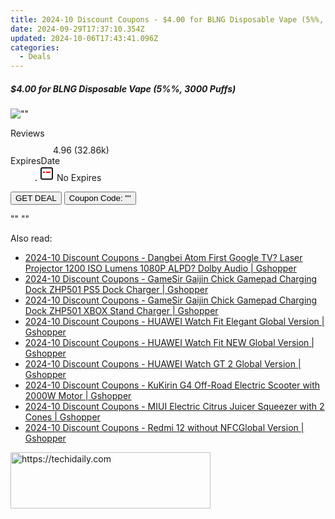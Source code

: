 ```yaml
---
title: 2024-10 Discount Coupons - $4.00 for BLNG Disposable Vape (5%%, 3000 Puffs) | Eight Vape
date: 2024-09-29T17:37:10.354Z
updated: 2024-10-06T17:43:41.096Z
categories:
  - Deals
---
```


<div class="max-w-4xl mx-auto grid grid-cols-1 lg:max-w-5xl lg:gap-x-20 lg:grid-cols-2">
  <div class="relative p-3 col-start-1 row-start-1 flex flex-col-reverse rounded-lg bg-gradient-to-t from-black/75 via-black/0 sm:bg-none sm:row-start-2 sm:p-0 lg:row-start-1">
    <h5 class="mt-1 text-lg font-semibold text-white sm:text-slate-900 md:text-2xl dark:sm:text-white">$4.00 for BLNG Disposable Vape (5%%, 3000 Puffs)</h5>
  </div>
  
  <div class="col-start-1 col-end-3 row-start-1 grid gap-4 sm:mb-6 sm:grid-cols-4 lg:col-start-2 lg:row-span-6 lg:row-end-6 lg:mb-0 lg:gap-6">
      <img src="&quot;&quot;" onClick="javascript:window.open(decodeURIComponent('%22https%3A%2F%2Fwww.shareasale.com%2Fu.cfm%3Fd%3D1089921%26m%3D59344%26u%3D4338022%22'), '_blank');void(0);" alt="&quot;&quot;" class="h-60 w-full rounded-lg object-cover sm:col-span-2 sm:h-52 lg:col-span-full" loading="lazy" />
    
  </div>
  <dl class="row-start-2 mt-4 flex items-center text-xs font-medium sm:row-start-3 sm:mt-1 md:mt-2.5 lg:row-start-2">
    <dt class="sr-only">Reviews</dt>
    <dd class="flex items-center text-indigo-600 dark:text-indigo-400">
      <svg width="24" height="24" fill="none" aria-hidden="true" class="mr-1 stroke-current dark:stroke-indigo-500">
        <path d="m12 5 2 5h5l-4 4 2.103 5L12 16l-5.103 3L9 14l-4-4h5l2-5Z" stroke-width="2" stroke-linecap="round" stroke-linejoin="round" />
      </svg>
      <span>4.96 <span class="font-normal text-slate-400">(32.86k)</span></span>
    </dd>
    <dt class="sr-only">ExpiresDate</dt>
    <dd class="flex items-center">
      <svg width="2" height="2" aria-hidden="true" fill="currentColor" class="mx-3 text-slate-300">
        <circle cx="1" cy="1" r="1" />
      </svg>
      <svg width="24" height="24" viewBox="0 0 24 24" fill="none" stroke="currentColor" stroke-width="2">
        <rect x="3" y="3" width="18" height="18" rx="2" fill="#fff" />
        <path d="M6 10L18 10" stroke="red" stroke-width="2" fill="none" />
        <path d="M10 6L10 18" stroke="#fff" stroke-width="2" fill="none" />
      </svg>
      No Expires    </dd>
  </dl>
  <div class="col-start-1 row-start-3 mt-4 self-center sm:col-start-2 sm:row-span-2 sm:row-start-2 sm:mt-0 lg:col-start-1 lg:row-start-3 lg:row-end-4 lg:mt-6">
    <button type="button" onClick="javascript:window.open(decodeURIComponent('%22https%3A%2F%2Fwww.shareasale.com%2Fu.cfm%3Fd%3D1089921%26m%3D59344%26u%3D4338022%22'), '_blank');void(0);" class="rounded-lg bg-red-600 px-3 py-2 text-sm font-medium leading-6 text-white">GET DEAL</button>
    <button type="button" onClick="javascript:window.open(decodeURIComponent('%22https%3A%2F%2Fwww.shareasale.com%2Fu.cfm%3Fd%3D1089921%26m%3D59344%26u%3D4338022%22'), '_blank');void(0);" class="border-dashed border-2 border-indigo-600 bg-green-100 text-sm leading-6 font-medium py-2 px-3 rounded-lg">Coupon Code: &quot;&quot;</button>
  </div>
  <p class="col-start-1 mt-4 text-sm leading-6 sm:col-span-2 lg:col-span-1 lg:row-start-4 lg:mt-6 dark:text-slate-400">
    "" 
""  </p>
</div>

<span class="atpl-alsoreadstyle">Also read:</span>
<div><ul>
<li><a href="https://coupons.techidaily.com/coupon-1118353-share-97331-sale/"><u>2024-10 Discount Coupons - Dangbei Atom First Google TV? Laser Projector 1200 ISO Lumens 1080P ALPD? Dolby Audio | Gshopper</u></a></li>
<li><a href="https://coupons.techidaily.com/coupon-1118351-share-97331-sale/"><u>2024-10 Discount Coupons - GameSir Gaijin Chick Gamepad Charging Dock ZHP501 PS5 Dock Charger | Gshopper</u></a></li>
<li><a href="https://coupons.techidaily.com/coupon-1118352-share-97331-sale/"><u>2024-10 Discount Coupons - GameSir Gaijin Chick Gamepad Charging Dock ZHP501 XBOX Stand Charger | Gshopper</u></a></li>
<li><a href="https://coupons.techidaily.com/coupon-1118348-share-97331-sale/"><u>2024-10 Discount Coupons - HUAWEI Watch Fit Elegant Global Version | Gshopper</u></a></li>
<li><a href="https://coupons.techidaily.com/coupon-1118347-share-97331-sale/"><u>2024-10 Discount Coupons - HUAWEI Watch Fit NEW Global Version | Gshopper</u></a></li>
<li><a href="https://coupons.techidaily.com/coupon-1118349-share-97331-sale/"><u>2024-10 Discount Coupons - HUAWEI Watch GT 2 Global Version | Gshopper</u></a></li>
<li><a href="https://coupons.techidaily.com/coupon-1118354-share-97331-sale/"><u>2024-10 Discount Coupons - KuKirin G4 Off-Road Electric Scooter with 2000W Motor | Gshopper</u></a></li>
<li><a href="https://coupons.techidaily.com/coupon-1118350-share-97331-sale/"><u>2024-10 Discount Coupons - MIUI Electric Citrus Juicer Squeezer with 2 Cones | Gshopper</u></a></li>
<li><a href="https://coupons.techidaily.com/coupon-1118355-share-97331-sale/"><u>2024-10 Discount Coupons - Redmi 12 without NFCGlobal Version | Gshopper</u></a></li>
</ul></div>

<ins class="adsbygoogle"
      style="display:block"
      data-ad-client="ca-pub-7571918770474297"
      data-ad-slot="8358498916"
      data-ad-format="auto"
      data-full-width-responsive="true"></ins>
    

<!-- affiliate ads begin -->
<a href="https://bluettius.sjv.io/c/5597632/2139109/17108" target="_top" id="2139109">
  <img src="//a.impactradius-go.com/display-ad/17108-2139109" border="0" alt="https://techidaily.com" width="320" height="90"/>
</a>
<img height="0" width="0" src="https://bluettius.sjv.io/i/5597632/2139109/17108" style="position:absolute;visibility:hidden;" border="0" />
<!-- affiliate ads end -->

